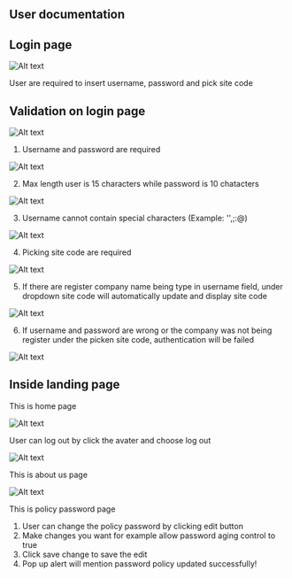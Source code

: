 ## User documentation

## Login page

![Alt text](./public/Login%20page.png)

User are required to insert username, password and pick site code

## Validation on login page

![Alt text](./public/picture2.png)

1. Username and password are required

![Alt text](./public/picture3.png)

2. Max length user is 15 characters while password is 10 chatacters

![Alt text](./public/picture4.png)

3. Username cannot contain special characters (Example: '',;:@)

![Alt text](./public/picture5.png)

4. Picking site code are required

![Alt text](./public/picture6.png)

5. If there are register company name being type in username field, under dropdown site code will automatically update and display site code

![Alt text](./public/picture7.png)

6. If username and password are wrong or the company was not being register under the picken site code, authentication will be failed

![Alt text](./public/picture8.png)

## Inside landing page

This is home page

![Alt text](./public/picture9.png)

User can log out by click the avater and choose log out

![Alt text](./public/picture10.png)

This is about us page

![Alt text](./public/picture11.png)

This is policy password page

1. User can change the policy password by clicking edit button 
2. Make changes you want for example allow password aging control to true
3. Click save change to save the edit
4. Pop up alert will mention password policy updated successfully!
